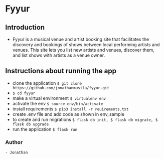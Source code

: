 # Fyyur 

## Introduction
- Fyyur is a musical venue and artist booking site that facilitates the discovery and bookings of shows between local performing artists and venues. This site lets you list new artists and venues, discover them, and list shows with artists as a venue owner.

## Instructions about running the app
- clone the application `$ git clone https://github.com/jonathanmusila/fyyur.git`
- `$ cd fyyur`
- make a virtual environment `$ virtualenv env`
- activate the env `$ source env/bin/activate`
- install requirements `$ pip3 install -r reuirements.txt`
- create .env file and add code as shown in env_sample
- to create and run migrations `$ flask db init, $ flask db migrate, $ flask db upgrade`
- run the application `$ flask run`

### Author
    - Jonathan 